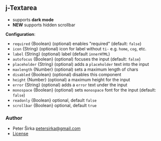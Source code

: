 ﻿## j-Textarea

- supports __dark mode__
- __NEW__ supports hidden scrollbar

__Configuration__:

- `required` {Boolean} (optional) enables "required" (default: `false`)
- `icon` {String} (optional) icon for label without `ti-` e.g. `home`, `cog`, etc.
- `label` {String} (optional) label (default `innerHTML`)
- `autofocus` {Boolean} (optional) focuses the input (default: `false`)
- `placeholder` {String} (optional) adds a `placeholder` text into the input
- `maxlength` {Number} (optional) sets a maximum length of chars
- `disabled` {Boolean} (optional) disables this component
- `height` {Number} (optional) a maximum height for the input
- `error` {String} (optional) adds a `error` text under the input
- `monospace` {Boolean} (optional) sets `monospace` font for the input (default: `false`)
- `readonly` {Boolean} optional, default `false`
- `scrollbar` {Boolean} optional, default `true`

### Author

- Peter Širka <petersirka@gmail.com>
- [License](https://www.totaljs.com/license/)
